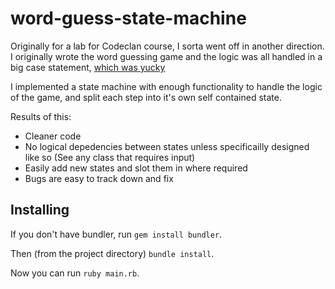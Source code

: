 # word-guess-state-machine

Originally for a lab for Codeclan course, I sorta went off in another direction. I originally wrote the word guessing game
and the logic was all handled in a big case statement, [which was yucky](https://github.com/Gibbo3771/word-guess-state-machine/commit/6628d2b7266a9427a74d1966f5d494e58623c8fd.)

I implemented a state machine with enough functionality to handle the logic of the game, and split each step into it's own
self contained state.

Results of this:

* Cleaner code
* No logical depedencies between states unless specificailly designed like so (See any class that requires input)
* Easily add new states and slot them in where required
* Bugs are easy to track down and fix

## Installing

If you don't have bundler, run `gem install bundler`.

Then (from the project directory) `bundle install`.

Now you can run `ruby main.rb`.
